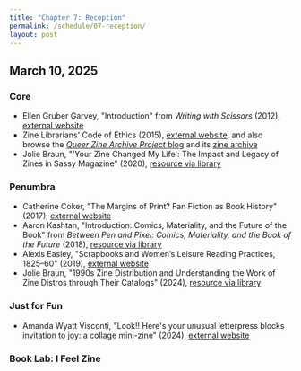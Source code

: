 ```yaml
---
title: "Chapter 7: Reception"
permalink: /schedule/07-reception/
layout: post
---
```


## March 10, 2025

### Core

+ Ellen Gruber Garvey, "Introduction" from _Writing with Scissors_ (2012), [external website](https://www.google.com/books/edition/Writing_with_Scissors/HNcwsH_5k0AC?hl=en&gbpv=1&pg=PA3&printsec=frontcover)
+ Zine Librarians' Code of Ethics (2015), [external website](https://www.zinelibraries.info/code-of-ethics/), and also browse the [_Queer Zine Archive Project_ blog](https://gittings.qzap.org/) and its [zine archive](https://archive.qzap.org/)
+ Jolie Braun, "'Your Zine Changed My Life': The Impact and Legacy of Zines in Sassy Magazine" (2020), [resource via library](https://muse-jhu-edu.proxy2.library.illinois.edu/article/773269)

### Penumbra

+ Catherine Coker, "The Margins of Print? Fan Fiction as Book History" (2017), [external website](https://journal.transformativeworks.org/index.php/twc/article/view/1053)
+ Aaron Kashtan, "Introduction: Comics, Materiality, and the Future of the Book" from _Between Pen and Pixel: Comics, Materiality, and the Book of the Future_ (2018), [resource via library](http://proxy2.library.illinois.edu/login?url=https://www.jstor.org/stable/j.ctv1khdqnk.5)
+ Alexis Easley, "Scrapbooks and Women’s Leisure Reading Practices, 1825–60" (2019), [external website](https://www.ncgsjournal.com/issue152/easley.html)
+ Jolie Braun, "1990s Zine Distribution and Understanding the Work of Zine Distros through Their Catalogs" (2024), [resource via library](https://www-journals-uchicago-edu.proxy2.library.illinois.edu/doi/10.1086/731777)

### Just for Fun

+ Amanda Wyatt Visconti, "Look!! Here's your unusual letterpress blocks invitation to joy: a collage mini-zine" (2024), [external website](https://amandavisconti.github.io/zinebakery//homemade-zines/hand-pie-1-weirdletterpressblocks)

### Book Lab: I Feel Zine